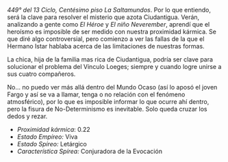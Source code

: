 *449° del 13 Ciclo, Centésimo piso*
*La Saltamundos*. Por lo que entiendo, será la clave para resolver el misterio que azota Ciudantigua. Verán, analizando a gente como *El Héroe* y *El niño Neverember*, aprendí que el heroísmo es imposible de ser medido con nuestra proximidad kármica. Se que diré algo controversial, pero comienzo a ver las fallas de la que el Hermano Istar hablaba acerca de las limitaciones de nuestras formas.

La chica, hija de la familia mas rica de Ciudantigua, podría ser clave para solucionar el problema del Vínculo Loeges; siempre y cuando logre unirse a sus cuatro compañeros.

No... no puedo ver más allá dentro del Mundo Ocaso (así lo aposó el joven Fargo y así se va a llamar, tenga o no relación con el fenómeno atmosférico), por lo que es imposible informar lo que ocurre ahí dentro, pero la fisura de No-Determinismo es inevitable. Solo queda cruzar los dedos y rezar.

- *Proximidad kármica*: 0.22
- *Estado Empíreo:* Viva
- *Estado Spíreo:* Letárgico
- *Característica Spírea:* Conjuradora de la Evocación